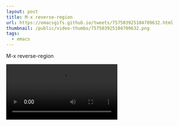 ```yaml
---
layout: post
title: M-x reverse-region
url: https://emacsgifs.github.io/tweets/757503925104709632.html
thumbnail: /public/video-thumbs/757503925104709632.png
tags:
  - emacs
---
```


M-x reverse-region

<video controls autoplay loop>
  <source src="/public/videos/757503925104709632.mp4" type="video/mp4">
    Sorry your browser does not support the video tag, maybe time to upgrade?
</video>
